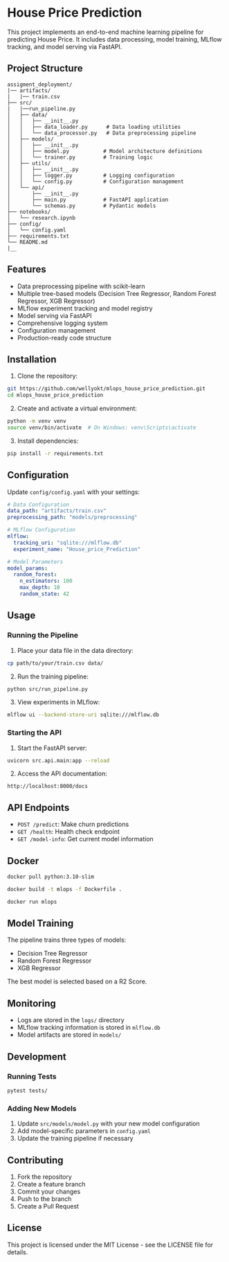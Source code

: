 # House Price Prediction

This project implements an end-to-end machine learning pipeline for predicting House Price. It includes data processing, model training, MLflow tracking, and model serving via FastAPI.

## Project Structure
```
assigment_deployment/
|── artifacts/
|   |── train.csv
├── src/
|   |──run_pipeline.py
│   ├── data/
│   │   ├── __init__.py
│   │   ├── data_loader.py      # Data loading utilities
│   │   └── data_processor.py   # Data preprocessing pipeline
│   ├── models/
│   │   ├── __init__.py
│   │   ├── model.py           # Model architecture definitions
│   │   └── trainer.py         # Training logic
│   ├── utils/
│   │   ├── __init__.py
│   │   ├── logger.py          # Logging configuration
│   │   └── config.py          # Configuration management
│   └── api/
│       ├── __init__.py
│       ├── main.py            # FastAPI application
│       └── schemas.py         # Pydantic models
├── notebooks/
│   └── research.ipynb
├── config/
│   └── config.yaml
├── requirements.txt
└── README.md
|__ 
```

## Features

- Data preprocessing pipeline with scikit-learn
- Multiple tree-based models (Decision Tree Regressor, Random Forest Regressor, XGB Regressor)
- MLflow experiment tracking and model registry
- Model serving via FastAPI
- Comprehensive logging system
- Configuration management
- Production-ready code structure

## Installation

1. Clone the repository:
```bash
git https://github.com/wellyokt/mlops_house_price_prediction.git
cd mlops_house_price_prediction
```

2. Create and activate a virtual environment:
```bash
python -m venv venv
source venv/bin/activate  # On Windows: venv\Scripts\activate
```

3. Install dependencies:
```bash
pip install -r requirements.txt
```

## Configuration

Update `config/config.yaml` with your settings:
```yaml
# Data Configuration
data_path: "artifacts/train.csv"
preprocessing_path: "models/preprocessing"

# MLflow Configuration
mlflow:
  tracking_uri: "sqlite:///mlflow.db"
  experiment_name: "House_price_Prediction"

# Model Parameters
model_params:
  random_forest:
    n_estimators: 100
    max_depth: 10
    random_state: 42
```

## Usage

### Running the Pipeline

1. Place your data file in the data directory:
```bash
cp path/to/your/train.csv data/
```

2. Run the training pipeline:
```bash
python src/run_pipeline.py
```

3. View experiments in MLflow:
```bash
mlflow ui --backend-store-uri sqlite:///mlflow.db
```

### Starting the API

1. Start the FastAPI server:
```bash
uvicorn src.api.main:app --reload
```

2. Access the API documentation:
```
http://localhost:8000/docs
```

## API Endpoints

- `POST /predict`: Make churn predictions
- `GET /health`: Health check endpoint
- `GET /model-info`: Get current model information


## Docker 
```Bash
docker pull python:3.10-slim
```

```Bash
docker build -t mlops -f Dockerfile .
```
```Bash
docker run mlops
```


## Model Training

The pipeline trains three types of models:
- Decision Tree Regressor
- Random Forest Regressor
- XGB Regressor

The best model is selected based on a R2 Score.

## Monitoring

- Logs are stored in the `logs/` directory
- MLflow tracking information is stored in `mlflow.db`
- Model artifacts are stored in `models/`

## Development

### Running Tests
```bash
pytest tests/
```

### Adding New Models

1. Update `src/models/model.py` with your new model configuration
2. Add model-specific parameters in `config.yaml`
3. Update the training pipeline if necessary

## Contributing

1. Fork the repository
2. Create a feature branch
3. Commit your changes
4. Push to the branch
5. Create a Pull Request

## License

This project is licensed under the MIT License - see the LICENSE file for details.
